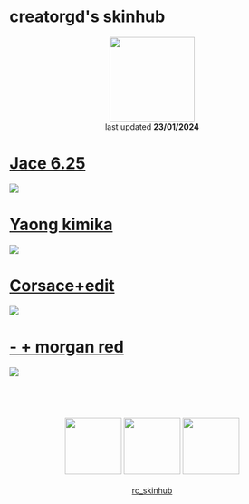 # creatorgd's skinhub
<p align="center">
<a href="https://osu.ppy.sh/users/13962152">
  <img src="https://a.ppy.sh/13962152"  
       width="150"
       height="150"></a>
<br>
last updated <b>23/01/2024</b>
</p>

# [Jace 6.25](https://github.com/ryancranie/skinhub/raw/tyfh/player/creatorgd/Jace%206.25.osk)
[![](https://media.discordapp.net/attachments/1032724508613804104/1114508937736241242/screenshot074.jpg)](https://github.com/ryancranie/skinhub/raw/tyfh/player/creatorgd/Jace%206.25.osk)

# [Yaong kimika](https://github.com/ryancranie/skinhub/raw/tyfh/player/creatorgd/yaong%20kimika.osk)
[![](https://i.imgur.com/6dX0T4O.jpg)](https://github.com/ryancranie/skinhub/raw/tyfh/player/creatorgd/yaong%20kimika.osk)

# [Corsace+edit](https://github.com/ryancranie/skinhub/raw/tyfh/player/creatorgd/Corsace%2Bedit.osk)
[![](https://i.imgur.com/ZETiiy9.jpg)](https://github.com/ryancranie/skinhub/raw/tyfh/player/creatorgd/Corsace%2Bedit.osk)

# [- + morgan red](https://github.com/ryancranie/skinhub/raw/tyfh/player/creatorgd/-%20%2B%20morgan%20red.osk)
[![](https://i.imgur.com/7og1HfO.jpg)](https://github.com/ryancranie/skinhub/raw/tyfh/player/creatorgd/-%20%2B%20morgan%20red.osk)

#
<p align="center">
  <br></br>
  <a href="https://www.twitch.tv/zz_creatorgd_zz">
  <img src="https://i.imgur.com/HM030lk.png" 
       width="100" 
       height="100"></a>
  <a href="https://www.youtube.com/channel/UCikuh0uF1_UUs0mhHZU1tGA">
  <img src="https://i.imgur.com/YWbDUUy.png"  
       width="100" 
       height="100"></a>
  <a href="https://twitter.com/CreatorGD727">
  <img src="https://i.imgur.com/PUQ5uWf.png" 
       width="100" 
       height="100"></a>
  <br></br>
  <a href="https://github.com/ryancranie/skinhub">rc_skinhub</a>
 </p>



